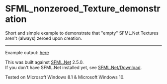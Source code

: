 # SFML_nonzeroed_Texture_demonstration
Short and simple example to demonstrate that "empty" SFML.Net Textures aren't (always) zeroed upon creation.  

---
Example output: [here](/example_output.txt)  


This was built against [SFML.Net](https://github.com/SFML/SFML.Net) 2.5.0.  
If you don't have SFML.Net installed yet, see [SFML.Net/Download](https://www.sfml-dev.org/download/sfml.net/).  

Tested on Microsoft Windows 8.1 & Microsoft Windows 10.  
